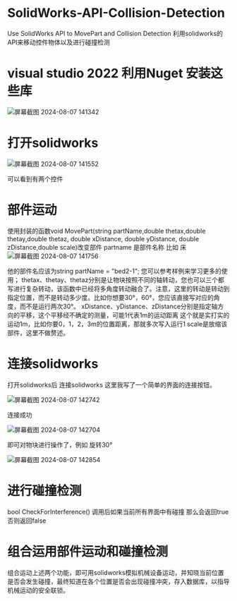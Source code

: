 # SolidWorks-API-Collision-Detection
Use SolidWorks API to MovePart and Collision Detection   利用solidworks的API来移动控件物体以及进行碰撞检测

# visual studio 2022 利用Nuget 安装这些库
![屏幕截图 2024-08-07 141342](https://github.com/user-attachments/assets/5fd6c706-3f0a-40ef-acfe-d368b8f78d13)


# 打开solidworks
![屏幕截图 2024-08-07 141552](https://github.com/user-attachments/assets/18a7da0d-a5f4-46ba-9588-aa987a4b792b)

可以看到有两个控件
# 部件运动
使用封装的函数void MovePart(string partName,double thetax,double thetay,double thetaz, double xDistance, double yDistance, double zDistance,double scale)改变部件
partname 是部件名称 比如 床 ![屏幕截图 2024-08-07 141756](https://github.com/user-attachments/assets/d1bc08b9-eee5-4537-91a8-f998966a5623)

他的部件名应该为string partName = "bed2-1"; 您可以参考样例来学习更多的使用；
thetax、thetay、thetaz分别是让物块按照不同的轴转动，您也可以三个都写进行复杂转动，该函数中已经将多角度转动融合了。注意，这里的转动是转动到指定位置，而不是转动多少度。比如你想要30°，60°，您应该直接写对应的角度，而不是运行两次30°。
xDistance、yDistance、zDistance分别是指定轴方向的平移，这个平移经不确定的测量，可能1代表1m的运动距离 这个就是实打实的运动1m，比如你要0，1，2，3m的位置距离，那就多次写入运行1
scale是放缩该部件，这里不做赘述。
# 连接solidworks 
打开solidworks后 连接solidworks 这里我写了一个简单的界面的连接按钮。

![屏幕截图 2024-08-07 142742](https://github.com/user-attachments/assets/72ed5d46-108e-4adc-8fe6-c05b55be0460)

连接成功 

![屏幕截图 2024-08-07 142704](https://github.com/user-attachments/assets/6dc80dfe-6e9a-4476-a8c5-67905fe08ed6)

即可对物块进行操作了，例如 旋转30° 

![屏幕截图 2024-08-07 142854](https://github.com/user-attachments/assets/190aa291-b518-498a-8d0d-4fd72354c0b5)


# 进行碰撞检测
bool CheckForInterference() 调用后如果当前所有界面中有碰撞 那么会返回true 否则返回false
# 组合运用部件运动和碰撞检测
组合运动上述两个功能，即可用solidworks模拟机械设备运动，并知晓当前位置是否会发生碰撞，最终知道在各个位置是否会出现碰撞冲突，存入数据库，以指导机械运动的安全联锁。
